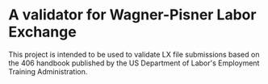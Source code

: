 # A validator for Wagner-Pisner Labor Exchange 

This project is intended to be used to validate LX file submissions 
based on the 406 handbook published by the US Department of Labor's 
Employment Training Administration.
